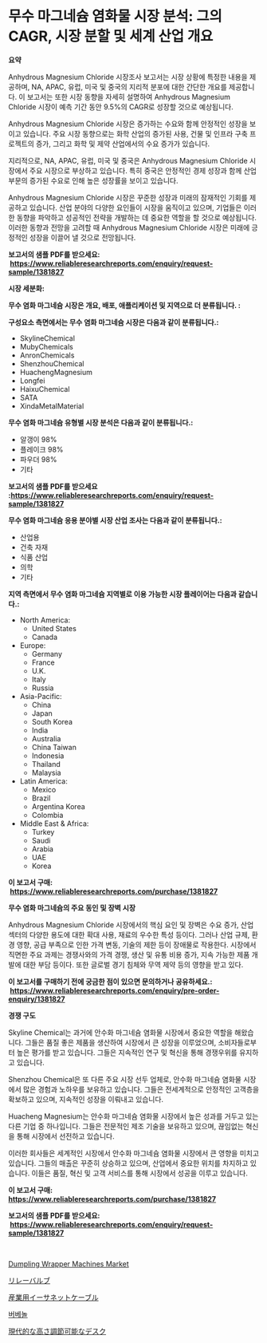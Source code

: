<p><h1>무수 마그네슘 염화물 시장 분석: 그의 CAGR, 시장 분할 및 세계 산업 개요</h1></p><p><strong>요약</strong></p>
<p><p>Anhydrous Magnesium Chloride 시장조사 보고서는 시장 상황에 특정한 내용을 제공하며, NA, APAC, 유럽, 미국 및 중국의 지리적 분포에 대한 간단한 개요를 제공합니다. 이 보고서는 또한 시장 동향을 자세히 설명하여 Anhydrous Magnesium Chloride 시장이 예측 기간 동안 9.5%의 CAGR로 성장할 것으로 예상됩니다.</p><p>Anhydrous Magnesium Chloride 시장은 증가하는 수요와 함께 안정적인 성장을 보이고 있습니다. 주요 시장 동향으로는 화학 산업의 증가된 사용, 건물 및 인프라 구축 프로젝트의 증가, 그리고 화학 및 제약 산업에서의 수요 증가가 있습니다.</p><p>지리적으로, NA, APAC, 유럽, 미국 및 중국은 Anhydrous Magnesium Chloride 시장에서 주요 시장으로 부상하고 있습니다. 특히 중국은 안정적인 경제 성장과 함께 산업 부문의 증가된 수요로 인해 높은 성장률을 보이고 있습니다.</p><p>Anhydrous Magnesium Chloride 시장은 꾸준한 성장과 미래의 잠재적인 기회를 제공하고 있습니다. 산업 분야의 다양한 요인들이 시장을 움직이고 있으며, 기업들은 이러한 동향을 파악하고 성공적인 전략을 개발하는 데 중요한 역할을 할 것으로 예상됩니다. 이러한 동향과 전망을 고려할 때 Anhydrous Magnesium Chloride 시장은 미래에 긍정적인 성장을 이끌어 낼 것으로 전망됩니다.</p></p>
<p><strong>보고서의 샘플 PDF를 받으세요: &nbsp;<a href="https://www.reliableresearchreports.com/enquiry/request-sample/1381827">https://www.reliableresearchreports.com/enquiry/request-sample/1381827</a></strong></p>
<p><strong>시장 세분화:</strong></p>
<p><strong> 무수 염화 마그네슘 시장은 개요, 배포, 애플리케이션 및 지역으로 더 분류됩니다. :</strong></p>
<p><strong>구성요소 측면에서는 무수 염화 마그네슘 시장은 다음과 같이 분류됩니다.:</strong></p>
<p><ul><li>SkylineChemical</li><li>MubyChemicals</li><li>AnronChemicals</li><li>ShenzhouChemical</li><li>HuachengMagnesium</li><li>Longfei</li><li>HaixuChemical</li><li>SATA</li><li>XindaMetalMaterial</li></ul></p>
<p><strong> 무수 염화 마그네슘 유형별 시장 분석은 다음과 같이 분류됩니다.:</strong></p>
<p><ul><li>알갱이 98%</li><li>플레이크 98%</li><li>파우더 98%</li><li>기타</li></ul></p>
<p><strong>보고서의 샘플 PDF를 받으세요 :<a href="https://www.reliableresearchreports.com/enquiry/request-sample/1381827">https://www.reliableresearchreports.com/enquiry/request-sample/1381827</a></strong></p>
<p><strong> 무수 염화 마그네슘 응용 분야별 시장 산업 조사는 다음과 같이 분류됩니다.:</strong></p>
<p><ul><li>산업용</li><li>건축 자재</li><li>식품 산업</li><li>의학</li><li>기타</li></ul></p>
<p><strong>지역 측면에서 무수 염화 마그네슘 지역별로 이용 가능한 시장 플레이어는 다음과 같습니다.:</strong></p>
<p><ul>
    <li>
        North America:
        <ul>
            <li>United States</li>
            <li>Canada</li>
        </ul>
    </li>
    <li>
        Europe:
        <ul>
            <li>Germany</li>
            <li>France</li>
            <li>U.K.</li>
            <li>Italy</li>
            <li>Russia</li>
        </ul>
    </li>
    <li>
        Asia-Pacific:
        <ul>
            <li>China</li>
            <li>Japan</li>
            <li>South Korea</li>
            <li>India</li>
            <li>Australia</li>
            <li>China Taiwan</li>
            <li>Indonesia</li>
            <li>Thailand</li>
            <li>Malaysia</li>
        </ul>
    </li>
    <li>
        Latin America:
        <ul>
            <li>Mexico</li>
            <li>Brazil</li>
            <li>Argentina Korea</li>
            <li>Colombia</li>
        </ul>
    </li>
    <li>
        Middle East & Africa:
        <ul>
            <li>Turkey</li>
            <li>Saudi</li>
            <li>Arabia</li>
            <li>UAE</li>
            <li>Korea</li>
        </ul>
    </li>
    </ul></p>
<p><strong>이 보고서 구매: &nbsp;<a href="https://www.reliableresearchreports.com/purchase/1381827">https://www.reliableresearchreports.com/purchase/1381827</a></strong></p>
<p><strong>무수 염화 마그네슘의 주요 동인 및 장벽 시장</strong></p>
<p><p>Anhydrous Magnesium Chloride 시장에서의 핵심 요인 및 장벽은 수요 증가, 산업 섹터의 다양한 용도에 대한 확대 사용, 재료의 우수한 특성 등이다. 그러나 산업 규제, 환경 영향, 공급 부족으로 인한 가격 변동, 기술의 제한 등이 장애물로 작용한다. 시장에서 직면한 주요 과제는 경쟁사와의 가격 경쟁, 생산 및 유통 비용 증가, 지속 가능한 제품 개발에 대한 부담 등이다. 또한 글로벌 경기 침체와 무역 제약 등의 영향을 받고 있다.</p></p>
<p><strong>이 보고서를 구매하기 전에 궁금한 점이 있으면 문의하거나 공유하세요.: &nbsp;<a href="https://www.reliableresearchreports.com/enquiry/pre-order-enquiry/1381827">https://www.reliableresearchreports.com/enquiry/pre-order-enquiry/1381827</a></strong></p>
<p><strong>경쟁 구도</strong></p>
<p><p>Skyline Chemical는 과거에 안수화 마그네슘 염화물 시장에서 중요한 역할을 해왔습니다. 그들은 품질 좋은 제품을 생산하여 시장에서 큰 성장을 이루었으며, 소비자들로부터 높은 평가를 받고 있습니다. 그들은 지속적인 연구 및 혁신을 통해 경쟁우위를 유지하고 있습니다.</p><p>Shenzhou Chemical은 또 다른 주요 시장 선두 업체로, 안수화 마그네슘 염화물 시장에서 많은 경험과 노하우를 보유하고 있습니다. 그들은 전세계적으로 안정적인 고객층을 확보하고 있으며, 지속적인 성장을 이뤄내고 있습니다.</p><p>Huacheng Magnesium는 안수화 마그네슘 염화물 시장에서 높은 성과를 거두고 있는 다른 기업 중 하나입니다. 그들은 전문적인 제조 기술을 보유하고 있으며, 끊임없는 혁신을 통해 시장에서 선전하고 있습니다. </p><p>이러한 회사들은 세계적인 시장에서 안수화 마그네슘 염화물 시장에서 큰 영향을 미치고 있습니다. 그들의 매출은 꾸준히 상승하고 있으며, 산업에서 중요한 위치를 차지하고 있습니다. 이들은 품질, 혁신 및 고객 서비스를 통해 시장에서 성공을 이루고 있습니다.</p></p>
<p><strong>이 보고서 구매: &nbsp; <a href="https://www.reliableresearchreports.com/purchase/1381827">https://www.reliableresearchreports.com/purchase/1381827</a></strong></p>
<p><strong>보고서의 샘플 PDF를 받으세요: &nbsp;<a href="https://www.reliableresearchreports.com/enquiry/request-sample/1381827">https://www.reliableresearchreports.com/enquiry/request-sample/1381827</a></strong><strong></strong></p>
<p>&nbsp;</p>
<p><p><a href="https://issuu.com/reportprime-2/docs/dumpling-wrapper-machines-market-size-2030.pptx">Dumpling Wrapper Machines Market</a></p><p><a href="https://medium.com/@emmittkutch2023/%E3%83%AA%E3%83%AC%E3%83%BC%E3%83%90%E3%83%AB%E3%83%96%E5%B8%82%E5%A0%B4-%E7%AB%B6%E4%BA%89%E5%88%86%E6%9E%90-%E5%B8%82%E5%A0%B4%E5%8B%95%E5%90%91-2031%E5%B9%B4%E3%81%BE%E3%81%A7%E3%81%AE%E4%BA%88%E6%B8%AC-015ad27893d2">リレーバルブ</a></p><p><a href="https://github.com/mreklxf44233/Market-Research-Report-List-1/blob/main/62889234038.md">産業用イーサネットケーブル</a></p><p><a href="https://github.com/oajzkywllm460/Market-Research-Report-List-1/blob/main/68171283641.md">버베놀</a></p><p><a href="https://github.com/cbigkbh02719/Market-Research-Report-List-1/blob/main/82157064039.md">現代的な高さ調節可能なデスク</a></p></p>